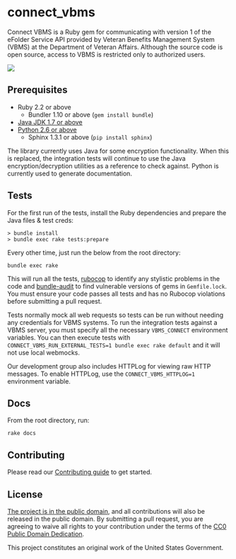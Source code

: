 # connect_vbms

Connect VBMS is a Ruby gem for communicating with version 1 of the eFolder Service API provided by Veteran Benefits Management System (VBMS) at the Department of Veteran Affairs. Although the source code is open source, access to VBMS is restricted only to authorized users.

![](https://travis-ci.org/department-of-veterans-affairs/connect_vbms.svg?branch=master)

## Prerequisites

- Ruby 2.2 or above
	- Bundler 1.10 or above (`gem install bundle`)
- [Java JDK 1.7 or above](http://www.oracle.com/technetwork/java/javase/downloads/index.html)
- [Python 2.6 or above](https://www.python.org/downloads/)
	- Sphinx 1.3.1 or above (`pip install sphinx`)

The library currently uses Java for some encryption functionality. When this is replaced, the integration tests will continue to use the Java encryption/decryption utilities as a reference to check against. Python is currently used to generate documentation.

## Tests

For the first run of the tests, install the Ruby dependencies and prepare the Java files & test creds:

```
> bundle install
> bundle exec rake tests:prepare
```

Every other time, just run the below from the root directory:

`bundle exec rake`

This will run all the tests, [rubocop](http://batsov.com/rubocop/) to identify any stylistic problems in the code and [bundle-audit](https://github.com/rubysec/bundler-audit) to find vulnerable versions of gems in `Gemfile.lock`. You must ensure your code passes all tests and has no Rubocop violations before submitting a pull request.

Tests normally mock all web requests so tests can be run without needing any credentials for VBMS systems. To run the integration tests against a VBMS server, you must specify all the necessary `VBMS_CONNECT` environment variables. You can then execute tests with `CONNECT_VBMS_RUN_EXTERNAL_TESTS=1 bundle exec rake default` and it will not use local webmocks.

Our development group also includes HTTPLog for viewing raw HTTP messages. To enable HTTPLog, use the `CONNECT_VBMS_HTTPLOG=1` environment variable.

## Docs

From the root directory, run:

`rake docs`

## Contributing

Please read our [Contributing guide](https://github.com/department-of-veterans-affairs/connect_vbms/blob/master/docs/contributing.rst) to get started.


## License

[The project is in the public domain](LICENSE.md), and all contributions will also be released in the public domain. By submitting a pull request, you are agreeing to waive all rights to your contribution under the terms of the [CC0 Public Domain Dedication](http://creativecommons.org/publicdomain/zero/1.0/).

This project constitutes an original work of the United States Government. 
